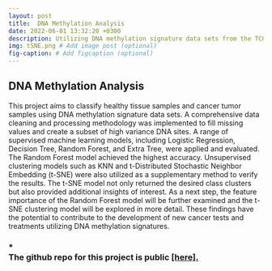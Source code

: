 ```yaml
---
layout: post
title:  DNA Methylation Analysis
date: 2022-06-01 13:32:20 +0300 
description: Utilizing DNA methylation signature data sets from the TCGA project to classify healthy tissue samples and cancer tumor samples. # Add post description (optional)
img: tSNE.png # Add image post (optional)
fig-caption: # Add figcaption (optional)
---
```

## DNA Methylation Analysis

This project aims to classify healthy tissue samples and cancer tumor samples using DNA methylation signature data sets. A comprehensive data cleaning and processing methodology was implemented to fill missing values and create a subset of high variance DNA sites. A range of supervised machine learning models, including Logistic Regression, Decision Tree, Random Forest, and Extra Tree, were applied and evaluated. The Random Forest model achieved the highest accuracy. Unsupervised clustering models such as KNN and t-Distributed Stochastic Neighbor Embedding (t-SNE) were also utilized as a supplementary method to verify the results. The t-SNE model not only returned the desired class clusters but also provided additional insights of interest. As a next step, the feature importance of the Random Forest model will be further examined and the t-SNE clustering model will be explored in more detail. These findings have the potential to contribute to the development of new cancer tests and treatments utilizing DNA methylation signatures.

### * <br>The github repo for this project is public <b><a href="https://github.com/Marvalfr/DNA-Methylation-Analysis" target="_blank">[here]. 

<a href="https://github.com/Marvalfr/DNA-Methylation-Analysis">
  <img src="https://github.githubassets.com/favicons/favicon.svg" width="3" height="3" alt="GitHub logo">
</a>

